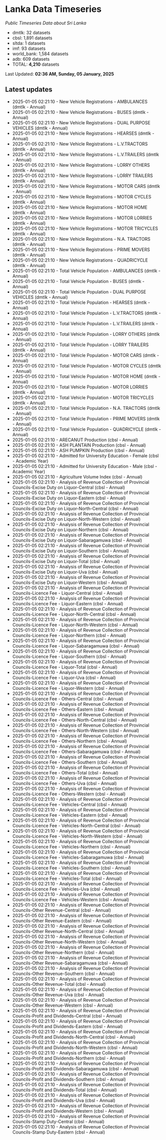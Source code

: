 # Lanka Data Timeseries
*Public Timeseries Data about Sri Lanka*

* dmtlk: 32 datasets
* cbsl: 1,891 datasets
* sltda: 1 datasets
* imf: 93 datasets
* world_bank: 1,584 datasets
* adb: 609 datasets
* TOTAL: **4,210** datasets

Last Updated: **02:36 AM, Sunday, 05 January, 2025**

## Latest updates

* 2025-01-05 02:21:10 - New Vehicle Registrations - AMBULANCES (dmtlk - Annual)
* 2025-01-05 02:21:10 - New Vehicle Registrations - BUSES (dmtlk - Annual)
* 2025-01-05 02:21:10 - New Vehicle Registrations - DUAL PURPOSE VEHICLES (dmtlk - Annual)
* 2025-01-05 02:21:10 - New Vehicle Registrations - HEARSES (dmtlk - Annual)
* 2025-01-05 02:21:10 - New Vehicle Registrations - L.V.TRACTORS (dmtlk - Annual)
* 2025-01-05 02:21:10 - New Vehicle Registrations - L.V.TRAILERS (dmtlk - Annual)
* 2025-01-05 02:21:10 - New Vehicle Registrations - LORRY OTHERS (dmtlk - Annual)
* 2025-01-05 02:21:10 - New Vehicle Registrations - LORRY TRAILERS (dmtlk - Annual)
* 2025-01-05 02:21:10 - New Vehicle Registrations - MOTOR CARS (dmtlk - Annual)
* 2025-01-05 02:21:10 - New Vehicle Registrations - MOTOR CYCLES (dmtlk - Annual)
* 2025-01-05 02:21:10 - New Vehicle Registrations - MOTOR HOME (dmtlk - Annual)
* 2025-01-05 02:21:10 - New Vehicle Registrations - MOTOR LORRIES (dmtlk - Annual)
* 2025-01-05 02:21:10 - New Vehicle Registrations - MOTOR TRICYCLES (dmtlk - Annual)
* 2025-01-05 02:21:10 - New Vehicle Registrations - N.A. TRACTORS (dmtlk - Annual)
* 2025-01-05 02:21:10 - New Vehicle Registrations - PRIME MOVERS (dmtlk - Annual)
* 2025-01-05 02:21:10 - New Vehicle Registrations - QUADRICYCLE (dmtlk - Annual)
* 2025-01-05 02:21:10 - Total Vehicle Population - AMBULANCES (dmtlk - Annual)
* 2025-01-05 02:21:10 - Total Vehicle Population - BUSES (dmtlk - Annual)
* 2025-01-05 02:21:10 - Total Vehicle Population - DUAL PURPOSE VEHICLES (dmtlk - Annual)
* 2025-01-05 02:21:10 - Total Vehicle Population - HEARSES (dmtlk - Annual)
* 2025-01-05 02:21:10 - Total Vehicle Population - L.V.TRACTORS (dmtlk - Annual)
* 2025-01-05 02:21:10 - Total Vehicle Population - L.V.TRAILERS (dmtlk - Annual)
* 2025-01-05 02:21:10 - Total Vehicle Population - LORRY OTHERS (dmtlk - Annual)
* 2025-01-05 02:21:10 - Total Vehicle Population - LORRY TRAILERS (dmtlk - Annual)
* 2025-01-05 02:21:10 - Total Vehicle Population - MOTOR CARS (dmtlk - Annual)
* 2025-01-05 02:21:10 - Total Vehicle Population - MOTOR CYCLES (dmtlk - Annual)
* 2025-01-05 02:21:10 - Total Vehicle Population - MOTOR HOME (dmtlk - Annual)
* 2025-01-05 02:21:10 - Total Vehicle Population - MOTOR LORRIES (dmtlk - Annual)
* 2025-01-05 02:21:10 - Total Vehicle Population - MOTOR TRICYCLES (dmtlk - Annual)
* 2025-01-05 02:21:10 - Total Vehicle Population - N.A. TRACTORS (dmtlk - Annual)
* 2025-01-05 02:21:10 - Total Vehicle Population - PRIME MOVERS (dmtlk - Annual)
* 2025-01-05 02:21:10 - Total Vehicle Population - QUADRICYCLE (dmtlk - Annual)
* 2025-01-05 02:21:10 - ARECANUT Production (cbsl - Annual)
* 2025-01-05 02:21:10 - ASH PLANTAIN Production (cbsl - Annual)
* 2025-01-05 02:21:10 - ASH PUMPKIN Production (cbsl - Annual)
* 2025-01-05 02:21:10 - Admitted for University Education - Female (cbsl - Academic Year)
* 2025-01-05 02:21:10 - Admitted for University Education - Male (cbsl - Academic Year)
* 2025-01-05 02:21:10 - Agriculture Volume Index (cbsl - Annual)
* 2025-01-05 02:21:10 - Analysis of Revenue Collection of Provincial Councils-Excise Duty on Liquor-Central (cbsl - Annual)
* 2025-01-05 02:21:10 - Analysis of Revenue Collection of Provincial Councils-Excise Duty on Liquor-Eastern (cbsl - Annual)
* 2025-01-05 02:21:10 - Analysis of Revenue Collection of Provincial Councils-Excise Duty on Liquor-North-Central (cbsl - Annual)
* 2025-01-05 02:21:10 - Analysis of Revenue Collection of Provincial Councils-Excise Duty on Liquor-North-Western (cbsl - Annual)
* 2025-01-05 02:21:10 - Analysis of Revenue Collection of Provincial Councils-Excise Duty on Liquor-Northern (cbsl - Annual)
* 2025-01-05 02:21:10 - Analysis of Revenue Collection of Provincial Councils-Excise Duty on Liquor-Sabaragamuwa (cbsl - Annual)
* 2025-01-05 02:21:10 - Analysis of Revenue Collection of Provincial Councils-Excise Duty on Liquor-Southern (cbsl - Annual)
* 2025-01-05 02:21:10 - Analysis of Revenue Collection of Provincial Councils-Excise Duty on Liquor-Total (cbsl - Annual)
* 2025-01-05 02:21:10 - Analysis of Revenue Collection of Provincial Councils-Excise Duty on Liquor-Uva (cbsl - Annual)
* 2025-01-05 02:21:10 - Analysis of Revenue Collection of Provincial Councils-Excise Duty on Liquor-Western (cbsl - Annual)
* 2025-01-05 02:21:10 - Analysis of Revenue Collection of Provincial Councils-Licence Fee - Liquor-Central (cbsl - Annual)
* 2025-01-05 02:21:10 - Analysis of Revenue Collection of Provincial Councils-Licence Fee - Liquor-Eastern (cbsl - Annual)
* 2025-01-05 02:21:10 - Analysis of Revenue Collection of Provincial Councils-Licence Fee - Liquor-North-Central (cbsl - Annual)
* 2025-01-05 02:21:10 - Analysis of Revenue Collection of Provincial Councils-Licence Fee - Liquor-North-Western (cbsl - Annual)
* 2025-01-05 02:21:10 - Analysis of Revenue Collection of Provincial Councils-Licence Fee - Liquor-Northern (cbsl - Annual)
* 2025-01-05 02:21:10 - Analysis of Revenue Collection of Provincial Councils-Licence Fee - Liquor-Sabaragamuwa (cbsl - Annual)
* 2025-01-05 02:21:10 - Analysis of Revenue Collection of Provincial Councils-Licence Fee - Liquor-Southern (cbsl - Annual)
* 2025-01-05 02:21:10 - Analysis of Revenue Collection of Provincial Councils-Licence Fee - Liquor-Total (cbsl - Annual)
* 2025-01-05 02:21:10 - Analysis of Revenue Collection of Provincial Councils-Licence Fee - Liquor-Uva (cbsl - Annual)
* 2025-01-05 02:21:10 - Analysis of Revenue Collection of Provincial Councils-Licence Fee - Liquor-Western (cbsl - Annual)
* 2025-01-05 02:21:10 - Analysis of Revenue Collection of Provincial Councils-Licence Fee - Others-Central (cbsl - Annual)
* 2025-01-05 02:21:10 - Analysis of Revenue Collection of Provincial Councils-Licence Fee - Others-Eastern (cbsl - Annual)
* 2025-01-05 02:21:10 - Analysis of Revenue Collection of Provincial Councils-Licence Fee - Others-North-Central (cbsl - Annual)
* 2025-01-05 02:21:10 - Analysis of Revenue Collection of Provincial Councils-Licence Fee - Others-North-Western (cbsl - Annual)
* 2025-01-05 02:21:10 - Analysis of Revenue Collection of Provincial Councils-Licence Fee - Others-Northern (cbsl - Annual)
* 2025-01-05 02:21:10 - Analysis of Revenue Collection of Provincial Councils-Licence Fee - Others-Sabaragamuwa (cbsl - Annual)
* 2025-01-05 02:21:10 - Analysis of Revenue Collection of Provincial Councils-Licence Fee - Others-Southern (cbsl - Annual)
* 2025-01-05 02:21:10 - Analysis of Revenue Collection of Provincial Councils-Licence Fee - Others-Total (cbsl - Annual)
* 2025-01-05 02:21:10 - Analysis of Revenue Collection of Provincial Councils-Licence Fee - Others-Uva (cbsl - Annual)
* 2025-01-05 02:21:10 - Analysis of Revenue Collection of Provincial Councils-Licence Fee - Others-Western (cbsl - Annual)
* 2025-01-05 02:21:10 - Analysis of Revenue Collection of Provincial Councils-Licence Fee - Vehicles-Central (cbsl - Annual)
* 2025-01-05 02:21:10 - Analysis of Revenue Collection of Provincial Councils-Licence Fee - Vehicles-Eastern (cbsl - Annual)
* 2025-01-05 02:21:10 - Analysis of Revenue Collection of Provincial Councils-Licence Fee - Vehicles-North-Central (cbsl - Annual)
* 2025-01-05 02:21:10 - Analysis of Revenue Collection of Provincial Councils-Licence Fee - Vehicles-North-Western (cbsl - Annual)
* 2025-01-05 02:21:10 - Analysis of Revenue Collection of Provincial Councils-Licence Fee - Vehicles-Northern (cbsl - Annual)
* 2025-01-05 02:21:10 - Analysis of Revenue Collection of Provincial Councils-Licence Fee - Vehicles-Sabaragamuwa (cbsl - Annual)
* 2025-01-05 02:21:10 - Analysis of Revenue Collection of Provincial Councils-Licence Fee - Vehicles-Southern (cbsl - Annual)
* 2025-01-05 02:21:10 - Analysis of Revenue Collection of Provincial Councils-Licence Fee - Vehicles-Total (cbsl - Annual)
* 2025-01-05 02:21:10 - Analysis of Revenue Collection of Provincial Councils-Licence Fee - Vehicles-Uva (cbsl - Annual)
* 2025-01-05 02:21:10 - Analysis of Revenue Collection of Provincial Councils-Licence Fee - Vehicles-Western (cbsl - Annual)
* 2025-01-05 02:21:10 - Analysis of Revenue Collection of Provincial Councils-Other Revenue-Central (cbsl - Annual)
* 2025-01-05 02:21:10 - Analysis of Revenue Collection of Provincial Councils-Other Revenue-Eastern (cbsl - Annual)
* 2025-01-05 02:21:10 - Analysis of Revenue Collection of Provincial Councils-Other Revenue-North-Central (cbsl - Annual)
* 2025-01-05 02:21:10 - Analysis of Revenue Collection of Provincial Councils-Other Revenue-North-Western (cbsl - Annual)
* 2025-01-05 02:21:10 - Analysis of Revenue Collection of Provincial Councils-Other Revenue-Northern (cbsl - Annual)
* 2025-01-05 02:21:10 - Analysis of Revenue Collection of Provincial Councils-Other Revenue-Sabaragamuwa (cbsl - Annual)
* 2025-01-05 02:21:10 - Analysis of Revenue Collection of Provincial Councils-Other Revenue-Southern (cbsl - Annual)
* 2025-01-05 02:21:10 - Analysis of Revenue Collection of Provincial Councils-Other Revenue-Total (cbsl - Annual)
* 2025-01-05 02:21:10 - Analysis of Revenue Collection of Provincial Councils-Other Revenue-Uva (cbsl - Annual)
* 2025-01-05 02:21:10 - Analysis of Revenue Collection of Provincial Councils-Other Revenue-Western (cbsl - Annual)
* 2025-01-05 02:21:10 - Analysis of Revenue Collection of Provincial Councils-Profit and Dividends-Central (cbsl - Annual)
* 2025-01-05 02:21:10 - Analysis of Revenue Collection of Provincial Councils-Profit and Dividends-Eastern (cbsl - Annual)
* 2025-01-05 02:21:10 - Analysis of Revenue Collection of Provincial Councils-Profit and Dividends-North-Central (cbsl - Annual)
* 2025-01-05 02:21:10 - Analysis of Revenue Collection of Provincial Councils-Profit and Dividends-North-Western (cbsl - Annual)
* 2025-01-05 02:21:10 - Analysis of Revenue Collection of Provincial Councils-Profit and Dividends-Northern (cbsl - Annual)
* 2025-01-05 02:21:10 - Analysis of Revenue Collection of Provincial Councils-Profit and Dividends-Sabaragamuwa (cbsl - Annual)
* 2025-01-05 02:21:10 - Analysis of Revenue Collection of Provincial Councils-Profit and Dividends-Southern (cbsl - Annual)
* 2025-01-05 02:21:10 - Analysis of Revenue Collection of Provincial Councils-Profit and Dividends-Total (cbsl - Annual)
* 2025-01-05 02:21:10 - Analysis of Revenue Collection of Provincial Councils-Profit and Dividends-Uva (cbsl - Annual)
* 2025-01-05 02:21:10 - Analysis of Revenue Collection of Provincial Councils-Profit and Dividends-Western (cbsl - Annual)
* 2025-01-05 02:21:10 - Analysis of Revenue Collection of Provincial Councils-Stamp Duty-Central (cbsl - Annual)
* 2025-01-05 02:21:10 - Analysis of Revenue Collection of Provincial Councils-Stamp Duty-Eastern (cbsl - Annual)